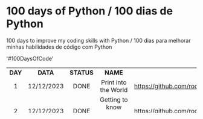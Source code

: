 # 100 days of Python / 100 dias de Python
100 days to improve my coding skills with Python  / 100 dias para melhorar minhas habilidades de código com Python

'#100DaysOfCode'

<table style="border-collapse: collapse; width: 100%; height: 120px;">
<tbody>
<tr>
<td style="width: 5.17997%; text-align: center;" width="64"><strong>DAY</strong></td>
<td style="width: 10.3599%; text-align: center;" width="75"><strong>DATA</strong></td>
<td style="width: 8.42847%; text-align: center;" width="61"><strong>STATUS</strong></td>
<td style="width: 14.0473%; text-align: center;" width="128"><strong>NAME</strong></td>
<td style="width: 61.9842%; text-align: center;" width="116"><strong>PROJECT LINK</strong></td>
</tr>
<tr>
<td style="width: 5.17997%; text-align: center;">1</td>
<td style="width: 10.3599%; text-align: center;">12/12/2023</td>
<td style="width: 8.42847%; text-align: center;">DONE</td>
<td style="width: 14.0473%; text-align: center;">Print into the World</td>
<td style="width: 61.9842%;"><a href="https://github.com/rodrigorissettoterra/100_days_of_Python/blob/main/Day1_of_100days.ipynb" target="_blank" rel="nofollow noopener noreferrer"> https://github.com/rodrigorissettoterra/100_days_of_Python/blob/main/Day1_of_100days.ipynb</a></td>
</tr>
<tr>
<td style="width: 5.17997%; text-align: center;">2</td>
<td style="width: 10.3599%; text-align: center;">12/12/2023</td>
<td style="width: 8.42847%; text-align: center;">DONE</td>
<td style="width: 14.0473%; text-align: center;">Getting to know your project</td>
<td style="width: 61.9842%;"><a href="https://github.com/rodrigorissettoterra/100_days_of_Python/blob/main/Day2_of_100days.ipynb" target="_blank" rel="nofollow noopener noreferrer">https://github.com/rodrigorissettoterra/100_days_of_Python/blob/main/Day2_of_100days.ipynb</https:</a></td>
</tr>
<tr>
<td style="width: 5.17997%; text-align: center;">3</td>
<td style="width: 10.3599%; text-align: center;">12/12/2023</td>
<td style="width: 8.42847%; text-align: center;">DONE</td>
<td style="width: 14.0473%; text-align: center;">The Ultimate Wacky Recipe Maker</td>
<td style="width: 61.9842%;"><a href="https://github.com/rodrigorissettoterra/100_days_of_Python/blob/main/Day3_of_100days.ipynb" target="_blank" rel="nofollow noopener noreferrer">https://github.com/rodrigorissettoterra/100_days_of_Python/blob/main/Day3_of_100days.ipynb</a></td>
</tr>
<tr>
<td style="width: 5.17997%; text-align: center;">4</td>
<td style="width: 10.3599%; text-align: center;">12/12/2023</td>
<td style="width: 8.42847%; text-align: center;">DONE</td>
<td style="width: 14.0473%; text-align: center;">Everyone loves a good story!</td>
<td style="width: 61.9842%;"><a href="https://github.com/rodrigorissettoterra/100_days_of_Python/blob/main/Day4_of_100days.ipynb"_blank" rel="nofollow noopener noreferrer">https://github.com/rodrigorissettoterra/100_days_of_Python/blob/main/Day4_of_100days.ipynb</a></td>
</tr>
<tr>
<td style="width: 5.17997%; text-align: center;">5</td>
<td style="width: 10.3599%; text-align: center;">12/12/2023</td>
<td style="width: 8.42847%; text-align: center;">DONE</td>
<td style="width: 14.0473%; text-align: center;">"Which character are you?" Generator</td>
<td style="width: 61.9842%;"><a href="https://github.com/rodrigorissettoterra/100_days_of_Python/blob/main/Day5_of_100days.ipynb"_blank" rel="nofollow noopener noreferrer">https://github.com/rodrigorissettoterra/100_days_of_Python/blob/main/Day5_of_100days.ipynb</a></td>
</tr>
<tr>
<td style="width: 5.17997%; text-align: center;">6</td>
<td style="width: 10.3599%; text-align: center;">12/12/2023</td>
<td style="width: 8.42847%; text-align: center;">DONE</td>
<td style="width: 14.0473%; text-align: center;">Make your own login program</td>
<td style="width: 61.9842%;"><a href="https://github.com/rodrigorissettoterra/100_days_of_Python/blob/main/Day6_of_100days.ipynb"_blank" rel="nofollow noopener noreferrer">https://github.com/rodrigorissettoterra/100_days_of_Python/blob/main/Day6_of_100days.ipynb</td>
</tr>
<tr>
<td style="width: 5.17997%; text-align: center;">7</td>
<td style="width: 10.3599%; text-align: center;">18/12/2023</td>
<td style="width: 8.42847%; text-align: center;"></td>
<td style="width: 14.0473%; text-align: center;"></td>
<td style="width: 61.9842%;"></td>
</tr>
<tr>
<td style="width: 5.17997%; text-align: center;">8</td>
<td style="width: 10.3599%; text-align: center;">19/12/2023</td>
<td style="width: 8.42847%; text-align: center;"></td>
<td style="width: 14.0473%; text-align: center;"></td>
<td style="width: 61.9842%;"></td>
</tr>
<tr>
<td style="width: 5.17997%; text-align: center;">9</td>
<td style="width: 10.3599%; text-align: center;">20/12/2023</td>
<td style="width: 8.42847%; text-align: center;"></td>
<td style="width: 14.0473%; text-align: center;"></td>
<td style="width: 61.9842%;"></td>
</tr>
<tr>
<td style="width: 5.17997%; text-align: center;">10</td>
<td style="width: 10.3599%; text-align: center;">21/12/2023</td>
<td style="width: 8.42847%; text-align: center;"></td>
<td style="width: 14.0473%; text-align: center;"></td>
<td style="width: 61.9842%;"></td>
</tr>
<tr>
<td style="width: 5.17997%; text-align: center;">11</td>
<td style="width: 10.3599%; text-align: center;">22/12/2023</td>
<td style="width: 8.42847%; text-align: center;"></td>
<td style="width: 14.0473%; text-align: center;"></td>
<td style="width: 61.9842%;"></td>
</tr>
<tr>
<td style="width: 5.17997%; text-align: center;">12</td>
<td style="width: 10.3599%; text-align: center;">23/12/2023</td>
<td style="width: 8.42847%; text-align: center;"></td>
<td style="width: 14.0473%; text-align: center;"></td>
<td style="width: 61.9842%;"></td>
</tr>
<tr>
<td style="width: 5.17997%; text-align: center;">13</td>
<td style="width: 10.3599%; text-align: center;">24/12/2023</td>
<td style="width: 8.42847%; text-align: center;"></td>
<td style="width: 14.0473%; text-align: center;"></td>
<td style="width: 61.9842%;"></td>
</tr>
<tr>
<td style="width: 5.17997%; text-align: center;">14</td>
<td style="width: 10.3599%; text-align: center;">25/12/2023</td>
<td style="width: 8.42847%; text-align: center;"></td>
<td style="width: 14.0473%; text-align: center;"></td>
<td style="width: 61.9842%;"></td>
</tr>
<tr>
<td style="width: 5.17997%; text-align: center;">15</td>
<td style="width: 10.3599%; text-align: center;">26/12/2023</td>
<td style="width: 8.42847%; text-align: center;"></td>
<td style="width: 14.0473%; text-align: center;"></td>
<td style="width: 61.9842%;"></td>
</tr>
<tr>
<td style="width: 5.17997%; text-align: center;">16</td>
<td style="width: 10.3599%; text-align: center;">27/12/2023</td>
<td style="width: 8.42847%; text-align: center;"></td>
<td style="width: 14.0473%; text-align: center;"></td>
<td style="width: 61.9842%;"></td>
</tr>
<tr>
<td style="width: 5.17997%; text-align: center;">17</td>
<td style="width: 10.3599%; text-align: center;">28/12/2023</td>
<td style="width: 8.42847%; text-align: center;"></td>
<td style="width: 14.0473%; text-align: center;"></td>
<td style="width: 61.9842%;"></td>
</tr>
<tr>
<td style="width: 5.17997%; text-align: center;">18</td>
<td style="width: 10.3599%; text-align: center;">29/12/2023</td>
<td style="width: 8.42847%; text-align: center;"></td>
<td style="width: 14.0473%; text-align: center;"></td>
<td style="width: 61.9842%;"></td>
</tr>
<tr>
<td style="width: 5.17997%; text-align: center;">19</td>
<td style="width: 10.3599%; text-align: center;">30/12/2023</td>
<td style="width: 8.42847%; text-align: center;"></td>
<td style="width: 14.0473%; text-align: center;"></td>
<td style="width: 61.9842%;"></td>
</tr>
<tr>
<td style="width: 5.17997%; text-align: center;">20</td>
<td style="width: 10.3599%; text-align: center;">31/12/2023</td>
<td style="width: 8.42847%; text-align: center;"></td>
<td style="width: 14.0473%; text-align: center;"></td>
<td style="width: 61.9842%;"></td>
</tr>
<tr>
<td style="width: 5.17997%; text-align: center;">21</td>
<td style="width: 10.3599%; text-align: center;">01/01/2024</td>
<td style="width: 8.42847%; text-align: center;"></td>
<td style="width: 14.0473%; text-align: center;"></td>
<td style="width: 61.9842%;"></td>
</tr>
<tr>
<td style="width: 5.17997%; text-align: center;">22</td>
<td style="width: 10.3599%; text-align: center;">02/01/2024</td>
<td style="width: 8.42847%; text-align: center;"></td>
<td style="width: 14.0473%; text-align: center;"></td>
<td style="width: 61.9842%;"></td>
</tr>
<tr>
<td style="width: 5.17997%; text-align: center;">23</td>
<td style="width: 10.3599%; text-align: center;">03/01/2024</td>
<td style="width: 8.42847%; text-align: center;"></td>
<td style="width: 14.0473%; text-align: center;"></td>
<td style="width: 61.9842%;"></td>
</tr>
<tr>
<td style="width: 5.17997%; text-align: center;">24</td>
<td style="width: 10.3599%; text-align: center;">04/01/2024</td>
<td style="width: 8.42847%; text-align: center;"></td>
<td style="width: 14.0473%; text-align: center;"></td>
<td style="width: 61.9842%;"></td>
</tr>
<tr>
<td style="width: 5.17997%; text-align: center;">25</td>
<td style="width: 10.3599%; text-align: center;">05/01/2024</td>
<td style="width: 8.42847%; text-align: center;"></td>
<td style="width: 14.0473%; text-align: center;"></td>
<td style="width: 61.9842%;"></td>
</tr>
<tr>
<td style="width: 5.17997%; text-align: center;">26</td>
<td style="width: 10.3599%; text-align: center;">06/01/2024</td>
<td style="width: 8.42847%; text-align: center;"></td>
<td style="width: 14.0473%; text-align: center;"></td>
<td style="width: 61.9842%;"></td>
</tr>
<tr>
<td style="width: 5.17997%; text-align: center;">27</td>
<td style="width: 10.3599%; text-align: center;">07/01/2024</td>
<td style="width: 8.42847%; text-align: center;"></td>
<td style="width: 14.0473%; text-align: center;"></td>
<td style="width: 61.9842%;"></td>
</tr>
<tr>
<td style="width: 5.17997%; text-align: center;">28</td>
<td style="width: 10.3599%; text-align: center;">08/01/2024</td>
<td style="width: 8.42847%; text-align: center;"></td>
<td style="width: 14.0473%; text-align: center;"></td>
<td style="width: 61.9842%;"></td>
</tr>
<tr>
<td style="width: 5.17997%; text-align: center;">29</td>
<td style="width: 10.3599%; text-align: center;">09/01/2024</td>
<td style="width: 8.42847%; text-align: center;"></td>
<td style="width: 14.0473%; text-align: center;"></td>
<td style="width: 61.9842%;"></td>
</tr>
<tr>
<td style="width: 5.17997%; text-align: center;">30</td>
<td style="width: 10.3599%; text-align: center;">10/01/2024</td>
<td style="width: 8.42847%; text-align: center;"></td>
<td style="width: 14.0473%; text-align: center;"></td>
<td style="width: 61.9842%;"></td>
</tr>
<tr>
<td style="width: 5.17997%; text-align: center;">31</td>
<td style="width: 10.3599%; text-align: center;">11/01/2024</td>
<td style="width: 8.42847%; text-align: center;"></td>
<td style="width: 14.0473%; text-align: center;"></td>
<td style="width: 61.9842%;"></td>
</tr>
<tr>
<td style="width: 5.17997%; text-align: center;">32</td>
<td style="width: 10.3599%; text-align: center;">12/01/2024</td>
<td style="width: 8.42847%; text-align: center;"></td>
<td style="width: 14.0473%; text-align: center;"></td>
<td style="width: 61.9842%;"></td>
</tr>
<tr>
<td style="width: 5.17997%; text-align: center;">33</td>
<td style="width: 10.3599%; text-align: center;">13/01/2024</td>
<td style="width: 8.42847%; text-align: center;"></td>
<td style="width: 14.0473%; text-align: center;"></td>
<td style="width: 61.9842%;"></td>
</tr>
<tr>
<td style="width: 5.17997%; text-align: center;">34</td>
<td style="width: 10.3599%; text-align: center;">14/01/2024</td>
<td style="width: 8.42847%; text-align: center;"></td>
<td style="width: 14.0473%; text-align: center;"></td>
<td style="width: 61.9842%;"></td>
</tr>
<tr>
<td style="width: 5.17997%; text-align: center;">35</td>
<td style="width: 10.3599%; text-align: center;">15/01/2024</td>
<td style="width: 8.42847%; text-align: center;"></td>
<td style="width: 14.0473%; text-align: center;"></td>
<td style="width: 61.9842%;"></td>
</tr>
<tr>
<td style="width: 5.17997%; text-align: center;">36</td>
<td style="width: 10.3599%; text-align: center;">16/01/2024</td>
<td style="width: 8.42847%; text-align: center;"></td>
<td style="width: 14.0473%; text-align: center;"></td>
<td style="width: 61.9842%;"></td>
</tr>
<tr>
<td style="width: 5.17997%; text-align: center;">37</td>
<td style="width: 10.3599%; text-align: center;">17/01/2024</td>
<td style="width: 8.42847%; text-align: center;"></td>
<td style="width: 14.0473%; text-align: center;"></td>
<td style="width: 61.9842%;"></td>
</tr>
<tr>
<td style="width: 5.17997%; text-align: center;">38</td>
<td style="width: 10.3599%; text-align: center;">18/01/2024</td>
<td style="width: 8.42847%; text-align: center;"></td>
<td style="width: 14.0473%; text-align: center;"></td>
<td style="width: 61.9842%;"></td>
</tr>
<tr>
<td style="width: 5.17997%; text-align: center;">39</td>
<td style="width: 10.3599%; text-align: center;">19/01/2024</td>
<td style="width: 8.42847%; text-align: center;"></td>
<td style="width: 14.0473%; text-align: center;"></td>
<td style="width: 61.9842%;"></td>
</tr>
<tr>
<td style="width: 5.17997%; text-align: center;">40</td>
<td style="width: 10.3599%; text-align: center;">20/01/2024</td>
<td style="width: 8.42847%; text-align: center;"></td>
<td style="width: 14.0473%; text-align: center;"></td>
<td style="width: 61.9842%;"></td>
</tr>
<tr>
<td style="width: 5.17997%; text-align: center;">41</td>
<td style="width: 10.3599%; text-align: center;">21/01/2024</td>
<td style="width: 8.42847%; text-align: center;"></td>
<td style="width: 14.0473%; text-align: center;"></td>
<td style="width: 61.9842%;"></td>
</tr>
<tr>
<td style="width: 5.17997%; text-align: center;">42</td>
<td style="width: 10.3599%; text-align: center;">22/01/2024</td>
<td style="width: 8.42847%; text-align: center;"></td>
<td style="width: 14.0473%; text-align: center;"></td>
<td style="width: 61.9842%;"></td>
</tr>
<tr>
<td style="width: 5.17997%; text-align: center;">43</td>
<td style="width: 10.3599%; text-align: center;">23/01/2024</td>
<td style="width: 8.42847%; text-align: center;"></td>
<td style="width: 14.0473%; text-align: center;"></td>
<td style="width: 61.9842%;"></td>
</tr>
<tr>
<td style="width: 5.17997%; text-align: center;">44</td>
<td style="width: 10.3599%; text-align: center;">24/01/2024</td>
<td style="width: 8.42847%; text-align: center;"></td>
<td style="width: 14.0473%; text-align: center;"></td>
<td style="width: 61.9842%;"></td>
</tr>
<tr>
<td style="width: 5.17997%; text-align: center;">45</td>
<td style="width: 10.3599%; text-align: center;">25/01/2024</td>
<td style="width: 8.42847%; text-align: center;"></td>
<td style="width: 14.0473%; text-align: center;"></td>
<td style="width: 61.9842%;"></td>
</tr>
<tr>
<td style="width: 5.17997%; text-align: center;">46</td>
<td style="width: 10.3599%; text-align: center;">26/01/2024</td>
<td style="width: 8.42847%; text-align: center;"></td>
<td style="width: 14.0473%; text-align: center;"></td>
<td style="width: 61.9842%;"></td>
</tr>
<tr>
<td style="width: 5.17997%; text-align: center;">47</td>
<td style="width: 10.3599%; text-align: center;">27/01/2024</td>
<td style="width: 8.42847%; text-align: center;"></td>
<td style="width: 14.0473%; text-align: center;"></td>
<td style="width: 61.9842%;"></td>
</tr>
<tr>
<td style="width: 5.17997%; text-align: center;">48</td>
<td style="width: 10.3599%; text-align: center;">28/01/2024</td>
<td style="width: 8.42847%; text-align: center;"></td>
<td style="width: 14.0473%; text-align: center;"></td>
<td style="width: 61.9842%;"></td>
</tr>
<tr>
<td style="width: 5.17997%; text-align: center;">49</td>
<td style="width: 10.3599%; text-align: center;">29/01/2024</td>
<td style="width: 8.42847%; text-align: center;"></td>
<td style="width: 14.0473%; text-align: center;"></td>
<td style="width: 61.9842%;"></td>
</tr>
<tr>
<td style="width: 5.17997%; text-align: center;">50</td>
<td style="width: 10.3599%; text-align: center;">30/01/2024</td>
<td style="width: 8.42847%; text-align: center;"></td>
<td style="width: 14.0473%; text-align: center;"></td>
<td style="width: 61.9842%;"></td>
</tr>
<tr>
<td style="width: 5.17997%; text-align: center;">51</td>
<td style="width: 10.3599%; text-align: center;">31/01/2024</td>
<td style="width: 8.42847%; text-align: center;"></td>
<td style="width: 14.0473%; text-align: center;"></td>
<td style="width: 61.9842%;"></td>
</tr>
<tr>
<td style="width: 5.17997%; text-align: center;">52</td>
<td style="width: 10.3599%; text-align: center;">01/02/2024</td>
<td style="width: 8.42847%; text-align: center;"></td>
<td style="width: 14.0473%; text-align: center;"></td>
<td style="width: 61.9842%;"></td>
</tr>
<tr>
<td style="width: 5.17997%; text-align: center;">53</td>
<td style="width: 10.3599%; text-align: center;">02/02/2024</td>
<td style="width: 8.42847%; text-align: center;"></td>
<td style="width: 14.0473%; text-align: center;"></td>
<td style="width: 61.9842%;"></td>
</tr>
<tr>
<td style="width: 5.17997%; text-align: center;">54</td>
<td style="width: 10.3599%; text-align: center;">03/02/2024</td>
<td style="width: 8.42847%; text-align: center;"></td>
<td style="width: 14.0473%; text-align: center;"></td>
<td style="width: 61.9842%;"></td>
</tr>
<tr>
<td style="width: 5.17997%; text-align: center;">55</td>
<td style="width: 10.3599%; text-align: center;">04/02/2024</td>
<td style="width: 8.42847%; text-align: center;"></td>
<td style="width: 14.0473%; text-align: center;"></td>
<td style="width: 61.9842%;"></td>
</tr>
<tr>
<td style="width: 5.17997%; text-align: center;">56</td>
<td style="width: 10.3599%; text-align: center;">05/02/2024</td>
<td style="width: 8.42847%; text-align: center;"></td>
<td style="width: 14.0473%; text-align: center;"></td>
<td style="width: 61.9842%;"></td>
</tr>
<tr>
<td style="width: 5.17997%; text-align: center;">57</td>
<td style="width: 10.3599%; text-align: center;">06/02/2024</td>
<td style="width: 8.42847%; text-align: center;"></td>
<td style="width: 14.0473%; text-align: center;"></td>
<td style="width: 61.9842%;"></td>
</tr>
<tr>
<td style="width: 5.17997%; text-align: center;">58</td>
<td style="width: 10.3599%; text-align: center;">07/02/2024</td>
<td style="width: 8.42847%; text-align: center;"></td>
<td style="width: 14.0473%; text-align: center;"></td>
<td style="width: 61.9842%;"></td>
</tr>
<tr>
<td style="width: 5.17997%; text-align: center;">59</td>
<td style="width: 10.3599%; text-align: center;">08/02/2024</td>
<td style="width: 8.42847%; text-align: center;"></td>
<td style="width: 14.0473%; text-align: center;"></td>
<td style="width: 61.9842%;"></td>
</tr>
<tr>
<td style="width: 5.17997%; text-align: center;">60</td>
<td style="width: 10.3599%; text-align: center;">09/02/2024</td>
<td style="width: 8.42847%; text-align: center;"></td>
<td style="width: 14.0473%; text-align: center;"></td>
<td style="width: 61.9842%;"></td>
</tr>
<tr>
<td style="width: 5.17997%; text-align: center;">61</td>
<td style="width: 10.3599%; text-align: center;">10/02/2024</td>
<td style="width: 8.42847%; text-align: center;"></td>
<td style="width: 14.0473%; text-align: center;"></td>
<td style="width: 61.9842%;"></td>
</tr>
<tr>
<td style="width: 5.17997%; text-align: center;">62</td>
<td style="width: 10.3599%; text-align: center;">11/02/2024</td>
<td style="width: 8.42847%; text-align: center;"></td>
<td style="width: 14.0473%; text-align: center;"></td>
<td style="width: 61.9842%;"></td>
</tr>
<tr>
<td style="width: 5.17997%; text-align: center;">63</td>
<td style="width: 10.3599%; text-align: center;">12/02/2024</td>
<td style="width: 8.42847%; text-align: center;"></td>
<td style="width: 14.0473%; text-align: center;"></td>
<td style="width: 61.9842%;"></td>
</tr>
<tr>
<td style="width: 5.17997%; text-align: center;">64</td>
<td style="width: 10.3599%; text-align: center;">13/02/2024</td>
<td style="width: 8.42847%; text-align: center;"></td>
<td style="width: 14.0473%; text-align: center;"></td>
<td style="width: 61.9842%;"></td>
</tr>
<tr>
<td style="width: 5.17997%; text-align: center;">65</td>
<td style="width: 10.3599%; text-align: center;">14/02/2024</td>
<td style="width: 8.42847%; text-align: center;"></td>
<td style="width: 14.0473%; text-align: center;"></td>
<td style="width: 61.9842%;"></td>
</tr>
<tr>
<td style="width: 5.17997%; text-align: center;">66</td>
<td style="width: 10.3599%; text-align: center;">15/02/2024</td>
<td style="width: 8.42847%; text-align: center;"></td>
<td style="width: 14.0473%; text-align: center;"></td>
<td style="width: 61.9842%;"></td>
</tr>
<tr>
<td style="width: 5.17997%; text-align: center;">67</td>
<td style="width: 10.3599%; text-align: center;">16/02/2024</td>
<td style="width: 8.42847%; text-align: center;"></td>
<td style="width: 14.0473%; text-align: center;"></td>
<td style="width: 61.9842%;"></td>
</tr>
<tr>
<td style="width: 5.17997%; text-align: center;">68</td>
<td style="width: 10.3599%; text-align: center;">17/02/2024</td>
<td style="width: 8.42847%; text-align: center;"></td>
<td style="width: 14.0473%; text-align: center;"></td>
<td style="width: 61.9842%;"></td>
</tr>
<tr>
<td style="width: 5.17997%; text-align: center;">69</td>
<td style="width: 10.3599%; text-align: center;">18/02/2024</td>
<td style="width: 8.42847%; text-align: center;"></td>
<td style="width: 14.0473%; text-align: center;"></td>
<td style="width: 61.9842%;"></td>
</tr>
<tr>
<td style="width: 5.17997%; text-align: center;">70</td>
<td style="width: 10.3599%; text-align: center;">19/02/2024</td>
<td style="width: 8.42847%; text-align: center;"></td>
<td style="width: 14.0473%; text-align: center;"></td>
<td style="width: 61.9842%;"></td>
</tr>
<tr>
<td style="width: 5.17997%; text-align: center;">71</td>
<td style="width: 10.3599%; text-align: center;">20/02/2024</td>
<td style="width: 8.42847%; text-align: center;"></td>
<td style="width: 14.0473%; text-align: center;"></td>
<td style="width: 61.9842%;"></td>
</tr>
<tr>
<td style="width: 5.17997%; text-align: center;">72</td>
<td style="width: 10.3599%; text-align: center;">21/02/2024</td>
<td style="width: 8.42847%; text-align: center;"></td>
<td style="width: 14.0473%; text-align: center;"></td>
<td style="width: 61.9842%;"></td>
</tr>
<tr>
<td style="width: 5.17997%; text-align: center;">73</td>
<td style="width: 10.3599%; text-align: center;">22/02/2024</td>
<td style="width: 8.42847%; text-align: center;"></td>
<td style="width: 14.0473%; text-align: center;"></td>
<td style="width: 61.9842%;"></td>
</tr>
<tr>
<td style="width: 5.17997%; text-align: center;">74</td>
<td style="width: 10.3599%; text-align: center;">23/02/2024</td>
<td style="width: 8.42847%; text-align: center;"></td>
<td style="width: 14.0473%; text-align: center;"></td>
<td style="width: 61.9842%;"></td>
</tr>
<tr>
<td style="width: 5.17997%; text-align: center;">75</td>
<td style="width: 10.3599%; text-align: center;">24/02/2024</td>
<td style="width: 8.42847%; text-align: center;"></td>
<td style="width: 14.0473%; text-align: center;"></td>
<td style="width: 61.9842%;"></td>
</tr>
<tr>
<td style="width: 5.17997%; text-align: center;">76</td>
<td style="width: 10.3599%; text-align: center;">25/02/2024</td>
<td style="width: 8.42847%; text-align: center;"></td>
<td style="width: 14.0473%; text-align: center;"></td>
<td style="width: 61.9842%;"></td>
</tr>
<tr>
<td style="width: 5.17997%; text-align: center;">77</td>
<td style="width: 10.3599%; text-align: center;">26/02/2024</td>
<td style="width: 8.42847%; text-align: center;"></td>
<td style="width: 14.0473%; text-align: center;"></td>
<td style="width: 61.9842%;"></td>
</tr>
<tr>
<td style="width: 5.17997%; text-align: center;">78</td>
<td style="width: 10.3599%; text-align: center;">27/02/2024</td>
<td style="width: 8.42847%; text-align: center;"></td>
<td style="width: 14.0473%; text-align: center;"></td>
<td style="width: 61.9842%;"></td>
</tr>
<tr>
<td style="width: 5.17997%; text-align: center;">79</td>
<td style="width: 10.3599%; text-align: center;">28/02/2024</td>
<td style="width: 8.42847%; text-align: center;"></td>
<td style="width: 14.0473%; text-align: center;"></td>
<td style="width: 61.9842%;"></td>
</tr>
<tr>
<td style="width: 5.17997%; text-align: center;">80</td>
<td style="width: 10.3599%; text-align: center;">29/02/2024</td>
<td style="width: 8.42847%; text-align: center;"></td>
<td style="width: 14.0473%; text-align: center;"></td>
<td style="width: 61.9842%;"></td>
</tr>
<tr>
<td style="width: 5.17997%; text-align: center;">81</td>
<td style="width: 10.3599%; text-align: center;">01/03/2024</td>
<td style="width: 8.42847%; text-align: center;"></td>
<td style="width: 14.0473%; text-align: center;"></td>
<td style="width: 61.9842%;"></td>
</tr>
<tr>
<td style="width: 5.17997%; text-align: center;">82</td>
<td style="width: 10.3599%; text-align: center;">02/03/2024</td>
<td style="width: 8.42847%; text-align: center;"></td>
<td style="width: 14.0473%; text-align: center;"></td>
<td style="width: 61.9842%;"></td>
</tr>
<tr>
<td style="width: 5.17997%; text-align: center;">83</td>
<td style="width: 10.3599%; text-align: center;">03/03/2024</td>
<td style="width: 8.42847%; text-align: center;"></td>
<td style="width: 14.0473%; text-align: center;"></td>
<td style="width: 61.9842%;"></td>
</tr>
<tr>
<td style="width: 5.17997%; text-align: center;">84</td>
<td style="width: 10.3599%; text-align: center;">04/03/2024</td>
<td style="width: 8.42847%; text-align: center;"></td>
<td style="width: 14.0473%; text-align: center;"></td>
<td style="width: 61.9842%;"></td>
</tr>
<tr>
<td style="width: 5.17997%; text-align: center;">85</td>
<td style="width: 10.3599%; text-align: center;">05/03/2024</td>
<td style="width: 8.42847%; text-align: center;"></td>
<td style="width: 14.0473%; text-align: center;"></td>
<td style="width: 61.9842%;"></td>
</tr>
<tr>
<td style="width: 5.17997%; text-align: center;">86</td>
<td style="width: 10.3599%; text-align: center;">06/03/2024</td>
<td style="width: 8.42847%; text-align: center;"></td>
<td style="width: 14.0473%; text-align: center;"></td>
<td style="width: 61.9842%;"></td>
</tr>
<tr>
<td style="width: 5.17997%; text-align: center;">87</td>
<td style="width: 10.3599%; text-align: center;">07/03/2024</td>
<td style="width: 8.42847%; text-align: center;"></td>
<td style="width: 14.0473%; text-align: center;"></td>
<td style="width: 61.9842%;"></td>
</tr>
<tr>
<td style="width: 5.17997%; text-align: center;">88</td>
<td style="width: 10.3599%; text-align: center;">08/03/2024</td>
<td style="width: 8.42847%; text-align: center;"></td>
<td style="width: 14.0473%; text-align: center;"></td>
<td style="width: 61.9842%;"></td>
</tr>
<tr>
<td style="width: 5.17997%; text-align: center;">89</td>
<td style="width: 10.3599%; text-align: center;">09/03/2024</td>
<td style="width: 8.42847%; text-align: center;"></td>
<td style="width: 14.0473%; text-align: center;"></td>
<td style="width: 61.9842%;"></td>
</tr>
<tr>
<td style="width: 5.17997%; text-align: center;">90</td>
<td style="width: 10.3599%; text-align: center;">10/03/2024</td>
<td style="width: 8.42847%; text-align: center;"></td>
<td style="width: 14.0473%; text-align: center;"></td>
<td style="width: 61.9842%;"></td>
</tr>
<tr>
<td style="width: 5.17997%; text-align: center;">91</td>
<td style="width: 10.3599%; text-align: center;">11/03/2024</td>
<td style="width: 8.42847%; text-align: center;"></td>
<td style="width: 14.0473%; text-align: center;"></td>
<td style="width: 61.9842%;"></td>
</tr>
<tr>
<td style="width: 5.17997%; text-align: center;">92</td>
<td style="width: 10.3599%; text-align: center;">12/03/2024</td>
<td style="width: 8.42847%; text-align: center;"></td>
<td style="width: 14.0473%; text-align: center;"></td>
<td style="width: 61.9842%;"></td>
</tr>
<tr>
<td style="width: 5.17997%; text-align: center;">93</td>
<td style="width: 10.3599%; text-align: center;">13/03/2024</td>
<td style="width: 8.42847%; text-align: center;"></td>
<td style="width: 14.0473%; text-align: center;"></td>
<td style="width: 61.9842%;"></td>
</tr>
<tr>
<td style="width: 5.17997%; text-align: center;">94</td>
<td style="width: 10.3599%; text-align: center;">14/03/2024</td>
<td style="width: 8.42847%; text-align: center;"></td>
<td style="width: 14.0473%; text-align: center;"></td>
<td style="width: 61.9842%;"></td>
</tr>
<tr>
<td style="width: 5.17997%; text-align: center;">95</td>
<td style="width: 10.3599%; text-align: center;">15/03/2024</td>
<td style="width: 8.42847%; text-align: center;"></td>
<td style="width: 14.0473%; text-align: center;"></td>
<td style="width: 61.9842%;"></td>
</tr>
<tr>
<td style="width: 5.17997%; text-align: center;">96</td>
<td style="width: 10.3599%; text-align: center;">16/03/2024</td>
<td style="width: 8.42847%; text-align: center;"></td>
<td style="width: 14.0473%; text-align: center;"></td>
<td style="width: 61.9842%;"></td>
</tr>
<tr>
<td style="width: 5.17997%; text-align: center;">97</td>
<td style="width: 10.3599%; text-align: center;">17/03/2024</td>
<td style="width: 8.42847%; text-align: center;"></td>
<td style="width: 14.0473%; text-align: center;"></td>
<td style="width: 61.9842%;"></td>
</tr>
<tr>
<td style="width: 5.17997%; text-align: center;">98</td>
<td style="width: 10.3599%; text-align: center;">18/03/2024</td>
<td style="width: 8.42847%; text-align: center;"></td>
<td style="width: 14.0473%; text-align: center;"></td>
<td style="width: 61.9842%;"></td>
</tr>
<tr>
<td style="width: 5.17997%; text-align: center;">99</td>
<td style="width: 10.3599%; text-align: center;">19/03/2024</td>
<td style="width: 8.42847%; text-align: center;"></td>
<td style="width: 14.0473%; text-align: center;"></td>
<td style="width: 61.9842%;"></td>
</tr>
<tr>
<td style="width: 5.17997%; text-align: center;">100</td>
<td style="width: 10.3599%; text-align: center;">20/03/2024</td>
<td style="width: 8.42847%; text-align: center;"></td>
<td style="width: 14.0473%; text-align: center;"></td>
<td style="width: 61.9842%;"></td>
</tr>
</tbody>
</table>
